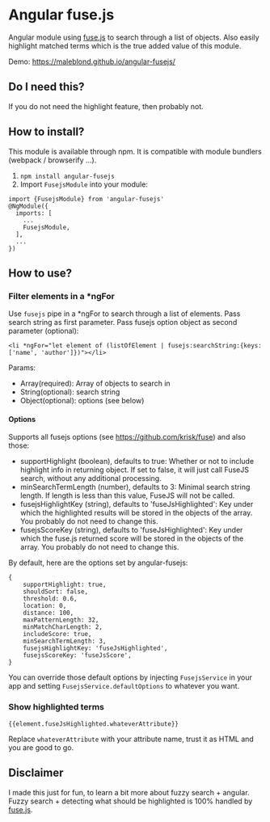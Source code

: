 # Angular fuse.js

Angular module using [fuse.js](http://fusejs.io/) to search through a list of objects. Also easily highlight matched terms which is the true added value of this module.

Demo: <https://maleblond.github.io/angular-fusejs/>

## Do I need this?

If you do not need the highlight feature, then probably not. 

## How to install?

This module is available through npm. It is compatible with module bundlers (webpack / browserify ...).

1. `npm install angular-fusejs`
2. Import `FusejsModule` into your module:
```
import {FusejsModule} from 'angular-fusejs'
@NgModule({
  imports: [
    ...
    FusejsModule,
  ],
  ...
})
```

## How to use?

### Filter elements in a *ngFor
Use `fusejs` pipe in a *ngFor to search through a list of elements. Pass search string as first parameter. Pass fusejs option object as second parameter (optional):
```
<li *ngFor="let element of (listOfElement | fusejs:searchString:{keys: ['name', 'author']})"></li>
```

Params:
- Array(required): Array of objects to search in
- String(optional): search string
- Object(optional): options (see below)

#### Options
Supports all fusejs options (see https://github.com/krisk/fuse) and also those:
- supportHighlight (boolean), defaults to true: Whether or not to include highlight info in returning object. If set to false, it will just call FuseJS search, without any additional processing.
- minSearchTermLength (number), defaults to 3: Minimal search string length. If length is less than this value, FuseJS will not be called.
- fusejsHighlightKey (string), defaults to 'fuseJsHighlighted': Key under which the highlighted results will be stored in the objects of the array. You probably do not need to change this.
- fusejsScoreKey (string), defaults to 'fuseJsHighlighted': Key under which the fuse.js returned score will be stored in the objects of the array. You probably do not need to change this.

By default, here are the options set by angular-fusejs:
```
{
    supportHighlight: true,
    shouldSort: false,
    threshold: 0.6,
    location: 0,
    distance: 100,
    maxPatternLength: 32,
    minMatchCharLength: 2,
    includeScore: true,
    minSearchTermLength: 3,
    fusejsHighlightKey: 'fuseJsHighlighted',
    fusejsScoreKey: 'fuseJsScore',
}
```

You can override those default options by injecting `FusejsService` in your app and setting `FusejsService.defaultOptions` to whatever you want.

### Show highlighted terms
```
{{element.fuseJsHighlighted.whateverAttribute}}
```
Replace `whateverAttribute` with your attribute name, trust it as HTML and you are good to go.

## Disclaimer

I made this just for fun, to learn a bit more about fuzzy search + angular. Fuzzy search + detecting what should be highlighted is 100% handled by [fuse.js](http://fusejs.io/).
